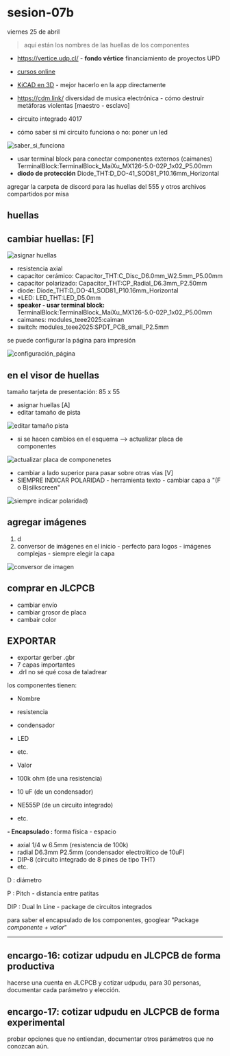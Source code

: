 # sesion-07b

viernes 25 de abril

> aquí están los nombres de las huellas de los componentes

- <https://vertice.udp.cl/> - **fondo vértice** financiamiento de proyectos UPD
- [cursos online](https://www.coursera.org/)
- [KiCAD en 3D](https://www.kicad.org/external-tools/stepup/) - mejor hacerlo en la app directamente
- <https://cdm.link/> diversidad de musica electrónica - cómo destruir metáforas violentas [maestro - esclavo]
- circuito integrado 4017

- cómo saber si mi circuito funciona o no: poner un led

![saber_si_funciona](./archivos/saber-si-funciona.png)

- usar terminal block para conectar componentes externos (caimanes) TerminalBlock:TerminalBlock_MaiXu_MX126-5.0-02P_1x02_P5.00mm
- **diodo de protección** Diode_THT:D_DO-41_SOD81_P10.16mm_Horizontal

agregar la carpeta de discord para las huellas del 555 y otros archivos compartidos por misa

## huellas

## cambiar huellas: [F]

![asignar huellas](./archivos/F-asignar_huella.png)

- resistencia axial
- capacitor cerámico: Capacitor_THT:C_Disc_D6.0mm_W2.5mm_P5.00mm
- capacitor polarizado: Capacitor_THT:CP_Radial_D6.3mm_P2.50mm
- diode: Diode_THT:D_DO-41_SOD81_P10.16mm_Horizontal
- *LED: LED_THT:LED_D5.0mm
- **speaker - usar terminal block:** TerminalBlock:TerminalBlock_MaiXu_MX126-5.0-02P_1x02_P5.00mm
- caimanes: modules_teee2025:caiman
- switch: modules_teee2025:SPDT_PCB_small_P2.5mm

se puede configurar la página para impresión

![configuración_página](./archivos/configuracionPantalla.png)

## en el visor de huellas

tamaño tarjeta de presentación: 85 x 55

- asignar huellas [A]
- editar tamaño de pista

![editar tamaño pista](./archivos/agregar-tamano-pista.png)

- si se hacen cambios en el esquema --> actualizar placa de componentes

![actualizar placa de componenetes](./archivos/actualizar-placa-componentes.png)

- cambiar a lado superior para pasar sobre otras vías [V]
- SIEMPRE INDICAR POLARIDAD - herramienta texto - cambiar capa a "(F o B)silkscreen"

![siempre indicar polaridad](./archivos/indicar_polaridad.png))

## agregar imágenes

1. d
2. conversor de imágenes en el inicio - perfecto para logos - imágenes complejas - siempre elegir la capa

![conversor de imagen](./archivos/conversor_imagen.png)

## comprar en JLCPCB

- cambiar envío
- cambiar grosor de placa
- cambair color

## EXPORTAR

- exportar gerber .gbr
- 7 capas importantes
- .drl no sé qué cosa de taladrear

los componentes tienen:

- Nombre

- resistencia
- condensador
- LED
- etc.

- Valor

- 100k ohm (de una resistencia)
- 10 uF (de un condensador)
- NE555P (de un circuito integrado)
- etc.

**- Encapsulado :** forma física - espacio

- axial 1/4 w 6.5mm (resistencia de 100k)
- radial D6.3mm P2.5mm (condensador electrolítico de 10uF)
- DIP-8 (circuito integrado de 8 pines de tipo THT)
- etc.

 D : diámetro

 P : Pitch - distancia entre patitas

 DIP : Dual In Line - package de circuitos integrados

 para saber el encapsulado de los componentes, googlear "Package *componente + valor*"

---

## encargo-16: cotizar udpudu en JLCPCB de forma productiva

hacerse una cuenta en JLCPCB y cotizar udpudu, para 30 personas, documentar cada parámetro y elección.

## encargo-17: cotizar udpudu en JLCPCB de forma experimental

probar opciones que no entiendan, documentar otros parámetros que no conozcan aún.
